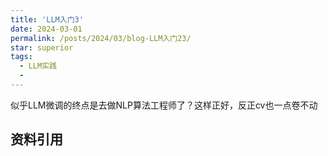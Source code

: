 ```yaml
---
title: 'LLM入门3'
date: 2024-03-01
permalink: /posts/2024/03/blog-LLM入门23/
star: superior
tags:
  - LLM实践
  - 
---
```


似乎LLM微调的终点是去做NLP算法工程师了？这样正好，反正cv也一点卷不动




## 资料引用


